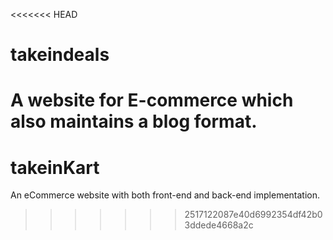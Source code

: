 <<<<<<< HEAD
# takeindeals
A website for E-commerce which also maintains a blog format.
=======
# takeinKart
An eCommerce website with both front-end and back-end implementation.
>>>>>>> 2517122087e40d6992354df42b03ddede4668a2c
